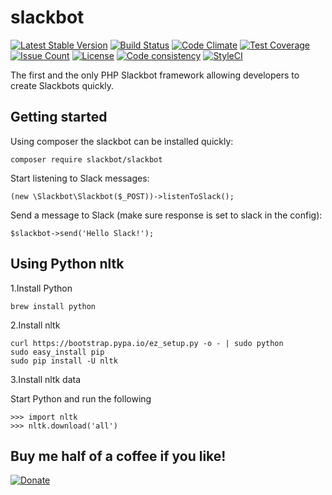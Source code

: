 # slackbot

[![Latest Stable Version](https://poser.pugx.org/slackbot/slackbot/v/stable)](https://packagist.org/packages/slackbot/slackbot)
[![Build Status](https://travis-ci.org/iranianpep/slackbot.svg?branch=master)](https://travis-ci.org/iranianpep/slackbot)
[![Code Climate](https://codeclimate.com/github/iranianpep/slackbot/badges/gpa.svg)](https://codeclimate.com/github/iranianpep/slackbot)
[![Test Coverage](https://codeclimate.com/github/iranianpep/slackbot/badges/coverage.svg)](https://codeclimate.com/github/iranianpep/slackbot/coverage)
[![Issue Count](https://codeclimate.com/github/iranianpep/slackbot/badges/issue_count.svg)](https://codeclimate.com/github/iranianpep/slackbot)
[![License](https://poser.pugx.org/slackbot/slackbot/license)](https://packagist.org/packages/slackbot/slackbot)
[![Code consistency](https://squizlabs.github.io/PHP_CodeSniffer/analysis/iranianpep/slackbot/grade.svg)](https://squizlabs.github.io/PHP_CodeSniffer/analysis/iranianpep/slackbot)
[![StyleCI](https://styleci.io/repos/73189365/shield?branch=master)](https://styleci.io/repos/73189365)

The first and the only PHP Slackbot framework allowing developers to create Slackbots quickly.

## Getting started
Using composer the slackbot can be installed quickly:
```
composer require slackbot/slackbot
```

Start listening to Slack messages:

```
(new \Slackbot\Slackbot($_POST))->listenToSlack();
```

Send a message to Slack (make sure response is set to slack in the config):
```
$slackbot->send('Hello Slack!');
```

## Using Python nltk

1.Install Python
```
brew install python
```

2.Install nltk
```
curl https://bootstrap.pypa.io/ez_setup.py -o - | sudo python
sudo easy_install pip
sudo pip install -U nltk
```

3.Install nltk data

Start Python and run the following
```
>>> import nltk
>>> nltk.download('all')
```

## Buy me half of a coffee if you like!
[![Donate](https://img.shields.io/badge/Donate-PayPal-green.svg)](https://www.paypal.com/cgi-bin/webscr?cmd=_s-xclick&hosted_button_id=BXMKEZ23PX8K2)
